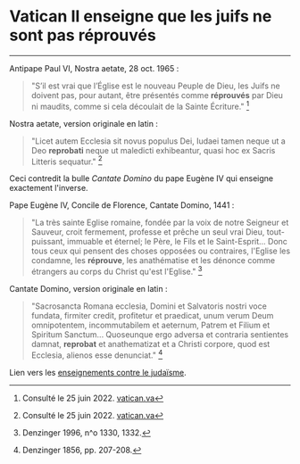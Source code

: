 # Vatican II enseigne que les juifs ne sont pas réprouvés

***

Antipape Paul VI, Nostra aetate, 28 oct. 1965 :

> "S’il est vrai que l’Église est le nouveau Peuple de Dieu, les Juifs ne doivent pas, pour autant, être présentés comme **réprouvés** par Dieu ni maudits, comme si cela découlait de la Sainte Écriture." [^1]

[^1]: Consulté le 25 juin 2022. [vatican.va](https://www.vatican.va/archive/hist_councils/ii_vatican_council/documents/vat-ii_decl_19651028_nostra-aetate_fr.html)

Nostra aetate, version originale en latin :

> "Licet autem Ecclesia sit novus populus Dei, Iudaei tamen neque ut a Deo **reprobati** neque ut maledicti exhibeantur, quasi hoc ex Sacris Litteris sequatur." [^2]

[^2]: Consulté le 25 juin 2022. [vatican.va](https://www.vatican.va/archive/hist_councils/ii_vatican_council/documents/vat-ii_decl_19651028_nostra-aetate_lt.html)

Ceci contredit la bulle *Cantate Domino* du pape Eugène IV qui enseigne exactement l'inverse.

Pape Eugène IV, Concile de Florence, Cantate Domino, 1441 :

> "La très sainte Eglise romaine, fondée par la voix de notre Seigneur et Sauveur, croit fermement, professe et prêche un seul vrai Dieu, tout-puissant, immuable et éternel; le Père, le Fils et le Saint-Esprit... Donc tous ceux qui pensent des choses opposées ou contraires, l'Eglise les condamne, les **réprouve**, les anathématise et les dénonce comme étrangers au corps du Christ qu'est l'Eglise." [^3]

[^3]: Denzinger 1996, n^o 1330, 1332.
 
Cantate Domino, version originale en latin :

> "Sacrosancta Romana ecclesia, Domini et Salvatoris nostri voce fundata, firmiter credit, profitetur et praedicat, unum verum Deum omnipotentem, incommutabilem et aeternum, Patrem et Filium et Spiritum Sanctum... Quoseunque ergo adversa et contraria sentientes damnat, **reprobat** et anathematizat et a Christi corpore, quod est Ecclesia, alienos esse denunciat." [^4]

[^4]: Denzinger 1856, pp. 207-208.

Lien vers les [enseignements contre le judaïsme](/fr/apologetique/sectes-non-catholiques/judaisme/index.html).


